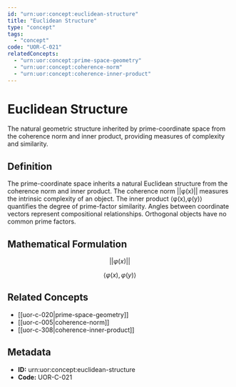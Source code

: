 ```yaml
---
id: "urn:uor:concept:euclidean-structure"
title: "Euclidean Structure"
type: "concept"
tags:
  - "concept"
code: "UOR-C-021"
relatedConcepts:
  - "urn:uor:concept:prime-space-geometry"
  - "urn:uor:concept:coherence-norm"
  - "urn:uor:concept:coherence-inner-product"
---
```


# Euclidean Structure

The natural geometric structure inherited by prime-coordinate space from the coherence norm and inner product, providing measures of complexity and similarity.

## Definition

The prime-coordinate space inherits a natural Euclidean structure from the coherence norm and inner product. The coherence norm ||φ(x)|| measures the intrinsic complexity of an object. The inner product ⟨φ(x),φ(y)⟩ quantifies the degree of prime-factor similarity. Angles between coordinate vectors represent compositional relationships. Orthogonal objects have no common prime factors.

## Mathematical Formulation

$$
||φ(x)||
$$

$$
⟨φ(x),φ(y)⟩
$$

## Related Concepts

- [[uor-c-020|prime-space-geometry]]
- [[uor-c-005|coherence-norm]]
- [[uor-c-308|coherence-inner-product]]

## Metadata

- **ID:** urn:uor:concept:euclidean-structure
- **Code:** UOR-C-021
